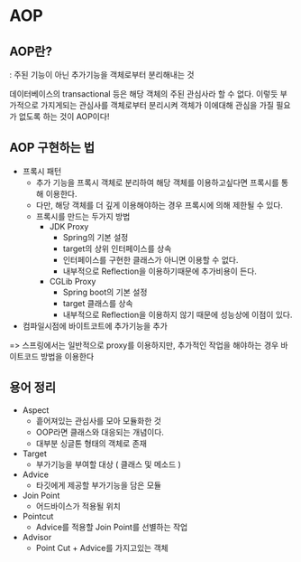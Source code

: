 # AOP

## AOP란?
: 주된 기능이 아닌 추가기능을 객체로부터 분리해내는 것


데이터베이스의 transactional 등은 해당 객체의 주된 관심사라 할 수 없다. 
이렇듯 부가적으로 가지게되는 관심사를 객체로부터 분리시켜 객체가 이에대해 관심을 가질 필요가 없도록 하는 것이 AOP이다! 

## AOP 구현하는 법
- 프록시 패턴
    - 추가 기능을 프록시 객체로 분리하여 해당 객체를 이용하고싶다면 프록시를 통해 이용한다.
    - 다만, 해당 객체를 더 깊게 이용해야하는 경우 프록시에 의해 제한될 수 있다.
    - 프록시를 만드는 두가지 방법
        - JDK Proxy
            - Spring의 기본 설정
            - target의 상위 인터페이스를 상속
            - 인터페이스를 구현한 클래스가 아니면 이용할 수 없다.
            - 내부적으로 Reflection을 이용하기때문에 추가비용이 든다.
        - CGLib Proxy
            - Spring boot의 기본 설정
            - target 클래스를 상속
            - 내부적으로 Reflection을 이용하지 않기 때문에 성능상에 이점이 있다.
- 컴파일시점에 바이트코트에 추가기능을 추가

=> 스프링에서는 일반적으로 proxy를 이용하지만, 추가적인 작업을 해야하는 경우 바이트코드 방법을 이용한다

## 용어 정리
- Aspect
    - 흩어져있는 관심사를 모아 모듈화한 것
    - OOP라면 클래스와 대응되는 개념이다.
    - 대부분 싱글톤 형태의 객체로 존재
- Target
    - 부가기능을 부여할 대상 ( 클래스 및 메소드 )
- Advice
    - 타깃에게 제공할 부가기능을 담은 모듈
- Join Point
    - 어드바이스가 적용될 위치
- Pointcut
    - Advice를 적용할 Join Point를 선별하는 작업
- Advisor
    - Point Cut + Advice를 가지고있는 객체

